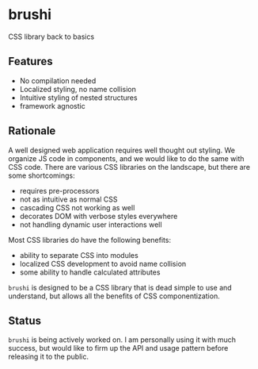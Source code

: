 # brushi

CSS library back to basics

## Features
* No compilation needed
* Localized styling, no name collision
* Intuitive styling of nested structures
* framework agnostic

## Rationale

A well designed web application requires well thought out styling. We organize JS code in components, and we would like to do the same with CSS code. There are various CSS libraries on the landscape, but there are some shortcomings:
* requires pre-processors
* not as intuitive as normal CSS
* cascading CSS not working as well
* decorates DOM with verbose styles everywhere
* not handling dynamic user interactions well

Most CSS libraries do have the following benefits:
* ability to separate CSS into modules
* localized CSS development to avoid name collision
* some ability to handle calculated attributes

`brushi` is designed to be a CSS library that is dead simple to use and understand, but allows all the benefits of CSS componentization.

## Status

`brushi` is being actively worked on. I am personally using it with much success, but would like to firm up the API and usage pattern before releasing it to the public.
